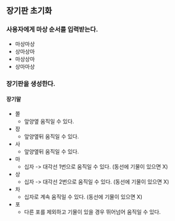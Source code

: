 ## 장기판 초기화

### 사용자에게 마상 순서를 입력받는다.

- 마상마상
- 상마상마
- 마상상마
- 상마마상

### 장기판을 생성한다.

#### 장기말

- 쫄
  - 앞양옆 움직일 수 있다.
- 장
  - 앞양옆뒤 움직일 수 있다.
- 사
  - 앞양옆뒤 움직일 수 있다.
- 마
  - 십자 -> 대각선 1번으로 움직일 수 있다. (동선에 기물이 있으면 X)
- 상
  - 십자 -> 대각선 2번으로 움직일 수 있다. (동선에 기물이 있으면 X)
- 차
  - 십자로 계속 움직일 수 있다. (동선에 기물이 있으면 X)
- 포
  - 다른 포를 제외하고 기물이 있을 경우 뛰어넘어 움직일 수 있다.
